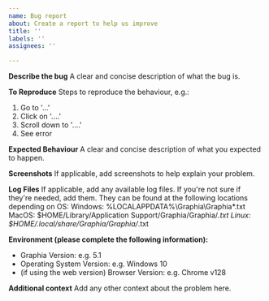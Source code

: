 ```yaml
---
name: Bug report
about: Create a report to help us improve
title: ''
labels: ''
assignees: ''

---
```


**Describe the bug**
A clear and concise description of what the bug is.

**To Reproduce**
Steps to reproduce the behaviour, e.g.:
1. Go to '...'
2. Click on '....'
3. Scroll down to '....'
4. See error

**Expected Behaviour**
A clear and concise description of what you expected to happen.

**Screenshots**
If applicable, add screenshots to help explain your problem.

**Log Files**
If applicable, add any available log files. If you're not sure if they're needed, add them. They can be found at the following locations depending on OS:
Windows: %LOCALAPPDATA%\Graphia\Graphia\*.txt
MacOS: $HOME/Library/Application Support/Graphia/Graphia/*.txt
Linux: $HOME/.local/share/Graphia/Graphia/*.txt

**Environment (please complete the following information):**
 - Graphia Version: e.g. 5.1
 - Operating System Version: e.g. Windows 10
 - (if using the web version) Browser Version: e.g. Chrome v128

**Additional context**
Add any other context about the problem here.
